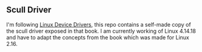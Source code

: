 ## Scull Driver

I'm following [Linux Device Drivers](https://lwn.net/Kernel/LDD3/), this repo contains a self-made copy
of the scull driver exposed in that book. I am currently working of Linux 4.14.18 and have to adapt the
concepts from the book which was made for Linux 2.16.

